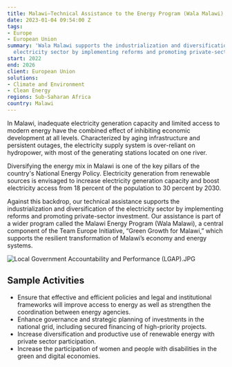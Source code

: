 ```yaml
---
title: Malawi—Technical Assistance to the Energy Program (Wala Malawi)
date: 2023-01-04 09:54:00 Z
tags:
- Europe
- European Union
summary: 'Wala Malawi supports the industrialization and diversification of the Malawian
  electricity sector by implementing reforms and promoting private-sector investments. '
start: 2022
end: 2026
client: European Union
solutions:
- Climate and Environment
- Clean Energy
regions: Sub-Saharan Africa
country: Malawi
---
```


In Malawi, inadequate electricity generation capacity and limited access to modern energy have the combined effect of inhibiting economic development at all levels. Characterized by aging infrastructure and persistent outages, the electricity supply system is over-reliant on hydropower, with most of the generating stations located on one river.
 
Diversifying the energy mix in Malawi is one of the key pillars of the country's National Energy Policy. Electricity generation from renewable sources is envisaged to increase electricity generation capacity and boost electricity access from 18 percent of the population to 30 percent by 2030.
 
Against this backdrop, our technical assistance supports the industrialization and diversification of the electricity sector by implementing reforms and promoting private-sector investment. Our assistance is part of a wider program called the Malawi Energy Program (Wala Malawi), a central component of the Team Europe Initiative, “Green Growth for Malawi,” which supports the resilient transformation of Malawi’s economy and energy systems.

![Local Government Accountability and Performance (LGAP).JPG](/uploads/Local%20Government%20Accountability%20and%20Performance%20(LGAP).JPG)

## Sample Activities

* Ensure that effective and efficient policies and legal and institutional frameworks will improve access to energy as well as strengthen the coordination between energy agencies.
* Enhance governance and strategic planning of investments in the national grid, including secured financing of high-priority projects.
* Increase diversification and productive use of renewable energy with private sector participation.
* Increase the participation of women and people with disabilities in the green and digital economies.
